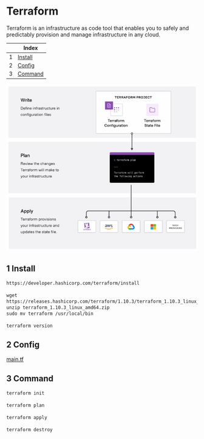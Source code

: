 # Terraform
Terraform is an infrastructure as code tool that enables you to safely and predictably provision and manage infrastructure in any cloud.

| |Index|
|---|---|
|1|[Install](#install)|
|2|[Config](#config)|
|3|[Command](#command)|

![Terraform](https://github.com/barneywill/bigdata_demo/blob/main/imgs/terraform_architecture.jpg)

## 1 <a id='install'></a>Install
```
https://developer.hashicorp.com/terraform/install

wget https://releases.hashicorp.com/terraform/1.10.3/terraform_1.10.3_linux_amd64.zip
unzip terraform_1.10.3_linux_amd64.zip
sudo mv terraform /usr/local/bin

terraform version
```

## 2 <a id='install'></a>Config
<a href='https://github.com/barneywill/bigdata_demo/blob/main/Prerequisite/terraform/main.tf'>main.tf</a>

## 3 <a id='install'></a>Command
```
terraform init

terraform plan

terraform apply

terraform destroy
```

